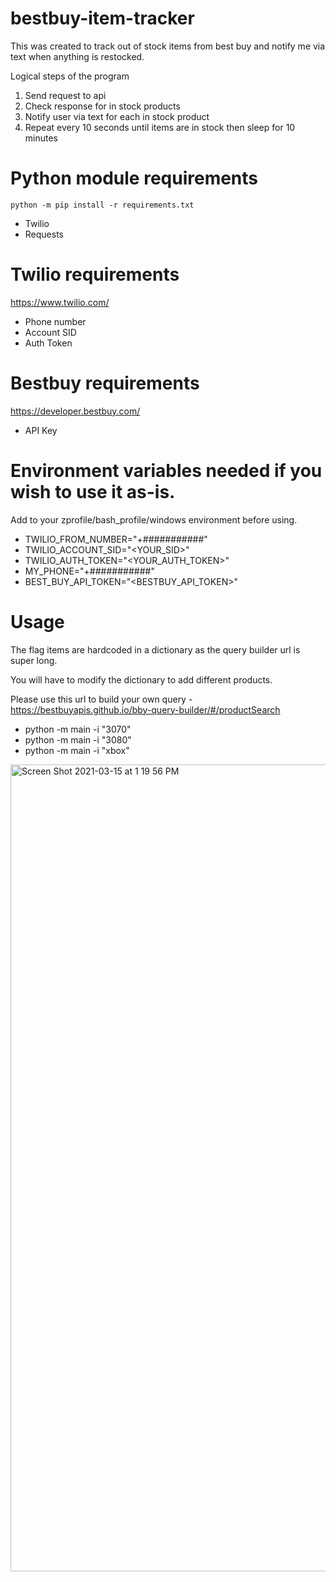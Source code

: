 # bestbuy-item-tracker
This was created to track out of stock items from best buy and notify me via text when anything is restocked.

Logical steps of the program
1) Send request to api
2) Check response for in stock products
3) Notify user via text for each in stock product
4) Repeat every 10 seconds until items are in stock then sleep for 10 minutes

# Python module requirements
```python -m pip install -r requirements.txt```
- Twilio
- Requests

# Twilio requirements
https://www.twilio.com/
- Phone number
- Account SID
- Auth Token

# Bestbuy requirements
https://developer.bestbuy.com/
- API Key

# Environment variables needed if you wish to use it as-is.
Add to your zprofile/bash_profile/windows environment before using.
- TWILIO_FROM_NUMBER="+###########"
- TWILIO_ACCOUNT_SID="<YOUR_SID>"
- TWILIO_AUTH_TOKEN="<YOUR_AUTH_TOKEN>"
- MY_PHONE="+###########"
- BEST_BUY_API_TOKEN="<BESTBUY_API_TOKEN>"

# Usage
The flag items are hardcoded in a dictionary as the query builder url is super long. 

You will have to modify the dictionary to add different products.

Please use this url to build your own query - https://bestbuyapis.github.io/bby-query-builder/#/productSearch
- python -m main -i "3070"
- python -m main -i "3080"
- python -m main -i "xbox"

<img width="1291" alt="Screen Shot 2021-03-15 at 1 19 56 PM" src="https://user-images.githubusercontent.com/46507986/111194088-3623cc80-8591-11eb-97c2-ead39b77f31c.png">
